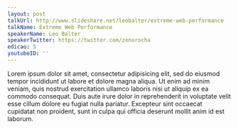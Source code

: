 ```yaml
---
layout: post
talkUrl: http://www.slideshare.net/leobalter/extreme-web-performance
talkName: Extreme Web Performance
speakerName: Leo Balter
speakerTwitter: https://twitter.com/zenorocha
edicao: 5
youtubeID: ''
---
```


Lorem ipsum dolor sit amet, consectetur adipisicing elit, sed do eiusmod tempor incididunt ut labore et dolore magna aliqua. Ut enim ad minim veniam, quis nostrud exercitation ullamco laboris nisi ut aliquip ex ea commodo consequat. Duis aute irure dolor in reprehenderit in voluptate velit esse cillum dolore eu fugiat nulla pariatur. Excepteur sint occaecat cupidatat non proident, sunt in culpa qui officia deserunt mollit anim id est laborum.